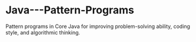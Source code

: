 # Java---Pattern-Programs
Pattern programs in Core Java for improving problem-solving ability, coding style, and algorithmic thinking.
